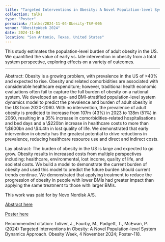 ```yaml
---
title: "Targeted Interventions in Obesity: A Novel Population-level System Dynamics Approach"
collection: talks
type: "Poster"
permalink: /talks/2024-11-04-Obesity-TSV-005
venue: "ObesityWeek 2024"
date: 2024-11-04
location: "San Antonio, Texas, United States"
---
```


This study estimates the population-level burden of adult obesity in the US. We quantified the value of early vs. late intervention in obesity from a total system perspective, exploring effects on a variety of outcomes. 

---

Abstract: Obesity is a growing problem, with prevalence in the US of >40% and expected to rise. Obesity and related comorbidities are associated with considerable healthcare expenditure; however, traditional health economic evaluations often fail to capture the full burden of obesity on a national system. We developed an age- and BMI-stratified population-level system dynamics model to predict the prevalence and burden of adult obesity in the US from 2020-2060. With no intervention, the prevalence of adult obesity is predicted to increase from 107m (43%) in 2023 to 138m (51%) in 2060, resulting in a 35% increase in comorbidities-related hospitalisations and bed days and a \\$220bn increase in healthcare costs to more than \\$600bn and \\$4.4tn in lost quality of life. We demonstrated that early intervention in obesity has the greatest potential to drive reductions in prevalence, reducing healthcare resource use and direct and indirect costs.

Lay abstract: The burden of obesity in the US is large and expected to go grow. Obesity results in increased costs from multiple perspectives including: healthcare, environmental, lost income, quality of life, and societal costs. We build a model to demonstrate the current burden of obesity and used this model to predict the future burden should current trends continue. We demonstrated that applying treatment to reduce the progression of obesity in people with lower BMIs had greater impact than applying the same treatment to those with larger BMIs.  

This work was paid for by Novo Nordisk A/S.

[Abstract here](https://tos.planion.com/Web.User/AbstractDet?ACCOUNT=TOS&ABSID=1095279&CONF=OW2024&ssoOverride=OFF&CKEY=26MT25T06)

[Poster here](https://sciencehub.novonordisk.com/congresses/ow2024/Toliver.html)

Recommended citation: Toliver, J., Faurby, M., Padgett, T., McEwan, P. (2024) Targeted Interventions in Obesity: A Novel Population-level System Dynamics Approach. Obesity Week, 4 November 2024; Poster-118.

